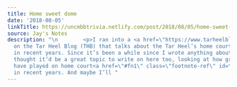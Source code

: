 ```yaml
---
title: Home sweet dome
date: '2018-08-05'
linkTitle: https://uncmbbtrivia.netlify.com/post/2018/08/05/home-sweet-dome/
source: Jay's Notes
description: "\n        <p>I ran into a <a href=\"https://www.tarheelblog.com/2018/8/4/17644436/unc-basketball-tar-heels-dean-dome-advantage\">post</a>
  on the Tar Heel Blog (THB) that talks about the Tar Heel’s home court advantage
  in recent years. Since it’s been a while since I wrote anything about UNCMBB, I
  thought it’d be a great topic to write on here too, looking at how great the teams
  have played on home court<a href=\"#fn1\" class=\"footnote-ref\" id=\"fnref1\"><sup>1</sup></a>
  in recent years. And maybe I’ll "
---
```

